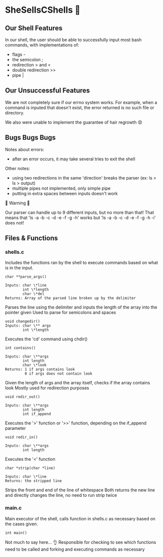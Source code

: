 # SheSellsCShells :shell:

## Our Shell Features
In our shell, the user should be able to successfully input most bash
commands, with implementations of:
* flags -
* the semicolon ;
* redirection > and <
* double redirection >>
* pipe |

## Our Unsuccessful Features
We are not completely sure if our errno system works. For example, when a command is inputed that doesn't exist, the error returned is no such file or directory.

We also were unable to implement the guarantee of hair regrowth :worried:

## Bugs Bugs Bugs
Notes about errors:
* after an error occurs, it may take several tries to exit the shell

Other notes:
* using two redirections in the same 'direction' breaks the parser (ex: ls > ls > output)
* multiple pipes not implemented, only simple pipe
* putting in extra spaces between inputs doesn't work

:mushroom: Warning :mushroom:

Our parser can handle up to 9 different inputs, but no more than that!
That means that 'ls -a -b -c -d -e -f -g -h' works but 'ls -a -b -c -d -e -f -g -h -i' does not!


## Files & Functions
### shells.c
Includes the functions ran by the shell to execute commands based on what is in the input.
```
char **parse_args()

Inputs: char \*line
        int \*length
        char \*del
Returns: Array of the parsed line broken up by the delimiter
```

Parses the line using the delimiter and inputs the length of the array into the pointer given
Used to parse for semicolons and spaces

```
void changedir()
Inputs: char \** args
        int \*length
```

Executes the 'cd' command using chdir()

```
int contains()

Inputs: char \**args
        int length
        char \*look
Returns: 1 if args contains look
         0 if args does not contain look
```

Given the length of args and the array itself, checks if the array contains look
Mostly used for redirection purposes

```
void redir_out()

Inputs: char \**args
        int length
        int if_append
```

Executes the '>' function or '>>' function, depending on the if_append parameter

```
void redir_in()

Inputs: char \**args
        int length
```

Executes the '<' function

```
char *strip(char *line)

Inputs: char \*line
Returns: the stripped line
```

Strips the front and end of the line of whitespace
Both returns the new line and directly changes the line, no need to run strip twice

### main.c
Main executor of the shell, calls function in shells.c as necessary based on the cases given.
```
int main()
```
Not much to say here... :ok_hand:
Responsible for checking to see which functions need to be called and forking and executing commands as necessary
